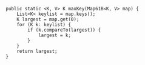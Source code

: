 ```
public static <K, V> K maxKey(Map61B<K, V> map) {
    List<K> keylist = map.keys();
    K largest = map.get(0);
    for (K k: keylist) {
        if (k.compareTo(largest)) {
            largest = k;
        }
    }
    return largest;
}
```
<!--stackedit_data:
eyJoaXN0b3J5IjpbLTE5NzY5MDYyNzEsLTIwODg3NDY2MTJdfQ
==
-->